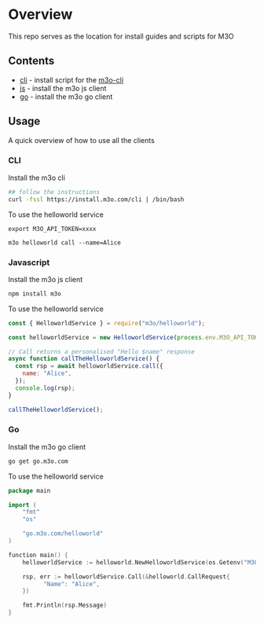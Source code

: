 # Overview

This repo serves as the location for install guides and scripts for M3O

## Contents

- [cli](#cli) - install script for the [m3o-cli](https://github.com/m3o/m3o-cli)
- [js](#js) - install the m3o js client
- [go](#go) - install the m3o go client

## Usage

A quick overview of how to use all the clients

### CLI

Install the m3o cli

```sh
## follow the instructions
curl -fssl https://install.m3o.com/cli | /bin/bash
```

To use the helloworld service

```
export M3O_API_TOKEN=xxxx

m3o helloworld call --name=Alice
```

### Javascript

Install the m3o js client

```bash
npm install m3o
```

To use the helloworld service

```js
const { HelloworldService } = require("m3o/helloworld");

const helloworldService = new HelloworldService(process.env.M3O_API_TOKEN);

// Call returns a personalised "Hello $name" response
async function callTheHelloworldService() {
  const rsp = await helloworldService.call({
    name: "Alice",
  });
  console.log(rsp);
}

callTheHelloworldService();
```

### Go

Install the m3o go client

```bash
go get go.m3o.com
```

To use the helloworld service

```go
package main

import (
    "fmt"
    "os"

    "go.m3o.com/helloworld"
)

function main() {
    helloworldService := helloworld.NewHelloworldService(os.Getenv("M3O_API_TOKEN"))

    rsp, err := helloworldService.Call(&helloworld.CallRequest{
	      "Name": "Alice",
    })

    fmt.Println(rsp.Message)
}
```
